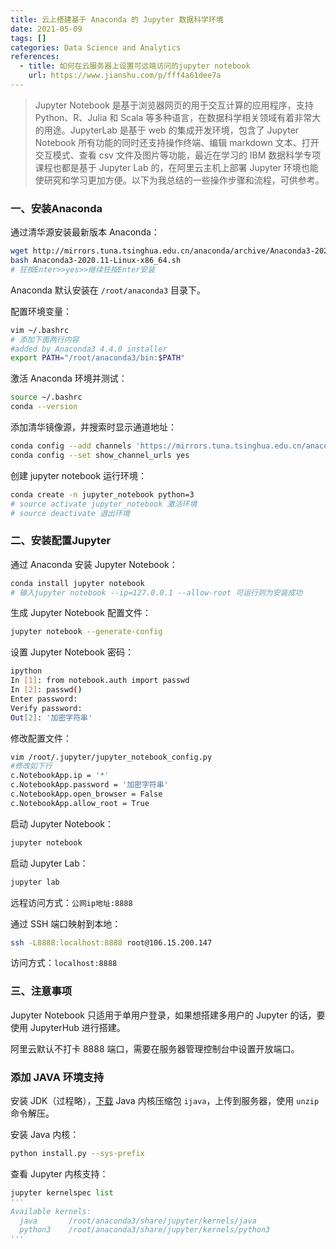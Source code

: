```yaml
---
title: 云上搭建基于 Anaconda 的 Jupyter 数据科学环境
date: 2021-05-09
tags: []
categories: Data Science and Analytics
references:
  - title: 如何在云服务器上设置可远端访问的jupyter notebook
    url: https://www.jianshu.com/p/fff4a61dee7a
---
```


> Jupyter Notebook 是基于浏览器网页的用于交互计算的应用程序，支持 Python、R、Julia 和 Scala 等多种语言，在数据科学相关领域有着非常大的用途。JupyterLab 是基于 web 的集成开发环境，包含了 Jupyter Notebook 所有功能的同时还支持操作终端、编辑 markdown 文本、打开交互模式、查看 csv 文件及图片等功能，最近在学习的 IBM 数据科学专项课程也都是基于 Jupyter Lab 的，在阿里云主机上部署 Jupyter 环境也能使研究和学习更加方便。以下为我总结的一些操作步骤和流程，可供参考。

<!--more-->

### 一、安装Anaconda

通过清华源安装最新版本 Anaconda：

```bash
wget http://mirrors.tuna.tsinghua.edu.cn/anaconda/archive/Anaconda3-2020.11-Linux-x86_64.sh
bash Anaconda3-2020.11-Linux-x86_64.sh
# 狂按Enter>>yes>>继续狂按Enter安装
```

Anaconda 默认安装在 `/root/anaconda3` 目录下。

配置环境变量：

```bash
vim ~/.bashrc
# 添加下面两行内容
#added by Anaconda3 4.4.0 installer
export PATH="/root/anaconda3/bin:$PATH"
```

激活 Anaconda 环境并测试：

```bash
source ~/.bashrc
conda --version
```

添加清华镜像源，并搜索时显示通道地址：

```bash
conda config --add channels 'https://mirrors.tuna.tsinghua.edu.cn/anaconda/pkgs/free/'
conda config --set show_channel_urls yes
```

创建 jupyter notebook 运行环境：

```bash
conda create -n jupyter_notebook python=3
# source activate jupyter_notebook 激活环境
# source deactivate 退出环境
```

### 二、安装配置Jupyter

通过 Anaconda 安装 Jupyter Notebook：

```bash
conda install jupyter notebook
# 输入jupyter notebook --ip=127.0.0.1 --allow-root 可运行则为安装成功
```

生成 Jupyter Notebook 配置文件：

```bash
jupyter notebook --generate-config
```

设置 Jupyter Notebook 密码：

```bash
ipython
In [1]: from notebook.auth import passwd
In [2]: passwd()
Enter password: 
Verify password: 
Out[2]: '加密字符串'
```

修改配置文件：

```bash
vim /root/.jupyter/jupyter_notebook_config.py
#修改如下行
c.NotebookApp.ip = '*'
c.NotebookApp.password = '加密字符串'
c.NotebookApp.open_browser = False
c.NotebookApp.allow_root = True
```

启动 Jupyter Notebook：

```bash
jupyter notebook
```

启动 Jupyter Lab：

```bash
jupyter lab
```

远程访问方式：`公网ip地址:8888`

通过 SSH 端口映射到本地：

```bash
ssh -L8888:localhost:8888 root@106.15.200.147
```

访问方式：`localhost:8888`

### 三、注意事项

Jupyter Notebook 只适用于单用户登录，如果想搭建多用户的 Jupyter 的话，要使用 JupyterHub 进行搭建。

阿里云默认不打卡 8888 端口，需要在服务器管理控制台中设置开放端口。

### 添加 JAVA 环境支持

安装 JDK（过程略），[下载](https://github.com/SpencerPark/IJava/releases) Java 内核压缩包 `ijava`，上传到服务器，使用 `unzip` 命令解压。

安装 Java 内核：

```bash
python install.py --sys-prefix
```

查看 Jupyter 内核支持：

```python
jupyter kernelspec list
'''
Available kernels:
  java       /root/anaconda3/share/jupyter/kernels/java
  python3    /root/anaconda3/share/jupyter/kernels/python3
'''
```



